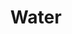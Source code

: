 ---
title: Water
description:
price: SOLD
category: Available for all.
images: 
    - /assets/img/firstsold.png
order: 599
---